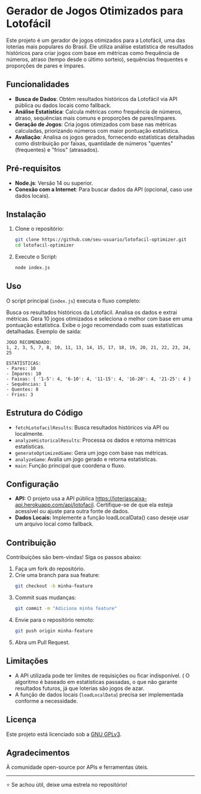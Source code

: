 # Gerador de Jogos Otimizados para Lotofácil

Este projeto é um gerador de jogos otimizados para a Lotofácil, uma das loterias mais populares do Brasil. Ele utiliza análise estatística de resultados históricos para criar jogos com base em métricas como frequência de números, atraso (tempo desde o último sorteio), sequências frequentes e proporções de pares e ímpares.

## Funcionalidades

- **Busca de Dados**: Obtém resultados históricos da Lotofácil via API pública ou dados locais como fallback.
- **Análise Estatística**: Calcula métricas como frequência de números, atraso, sequências mais comuns e proporções de pares/ímpares.
- **Geração de Jogos**: Cria jogos otimizados com base nas métricas calculadas, priorizando números com maior pontuação estatística.
- **Avaliação**: Analisa os jogos gerados, fornecendo estatísticas detalhadas como distribuição por faixas, quantidade de números "quentes" (frequentes) e "frios" (atrasados).

## Pré-requisitos

- **Node.js**: Versão 14 ou superior.
- **Conexão com a Internet**: Para buscar dados da API (opcional, caso use dados locais).

## Instalação

1. Clone o repositório:
   ```bash
   git clone https://github.com/seu-usuario/lotofacil-optimizer.git
   cd lotofacil-optimizer
   ```
2. Execute o Script:
    ```bash
    node index.js
    ```

## Uso
O script principal (`index.js`) executa o fluxo completo:

Busca os resultados históricos da Lotofácil.
Analisa os dados e extrai métricas.
Gera 10 jogos otimizados e seleciona o melhor com base em uma pontuação estatística.
Exibe o jogo recomendado com suas estatísticas detalhadas.
Exemplo de saída:

```text
JOGO RECOMENDADO:
1, 2, 3, 5, 7, 8, 10, 11, 13, 14, 15, 17, 18, 19, 20, 21, 22, 23, 24, 25

ESTATÍSTICAS:
- Pares: 10
- Ímpares: 10
- Faixas: { '1-5': 4, '6-10': 4, '11-15': 4, '16-20': 4, '21-25': 4 }
- Sequências: 1
- Quentes: 8
- Frios: 3
```

## Estrutura do Código

* `fetchLotofacilResults`: Busca resultados históricos via API ou localmente.
* `analyzeHistoricalResults`: Processa os dados e retorna métricas estatísticas.
* `generateOptimizedGame`: Gera um jogo com base nas métricas.
* `analyzeGame`: Avalia um jogo gerado e retorna estatísticas.
* `main`: Função principal que coordena o fluxo.

## Configuração

* **API:** O projeto usa a API pública https://loteriascaixa-api.herokuapp.com/api/lotofacil. Certifique-se de que ela esteja acessível ou ajuste para outra fonte de dados.
* **Dados Locais:** Implemente a função loadLocalData() caso deseje usar um arquivo local como fallback.

## Contribuição
Contribuições são bem-vindas! Siga os passos abaixo:

1. Faça um fork do repositório.
2. Crie uma branch para sua feature:
    ```bash
    git checkout -b minha-feature
    ```
3. Commit suas mudanças:
    ```bash
    git commit -m "Adiciona minha feature"
    ```
4. Envie para o repositório remoto:
    ```bash
    git push origin minha-feature
    ```
5. Abra um Pull Request.

## Limitações
* A API utilizada pode ter limites de requisições ou ficar indisponível.
( O algoritmo é baseado em estatísticas passadas, o que não garante resultados futuros, já que loterias são jogos de azar.
* A função de dados locais (`loadLocalData`) precisa ser implementada conforme a necessidade.

## Licença
Este projeto está licenciado sob a [GNU GPLv3](https://github.com/sammarxz/lotofacil/blob/main/LICENSE).

## Agradecimentos
À comunidade open-source por APIs e ferramentas úteis.

---
⭐ Se achou útil, deixe uma estrela no repositório!

